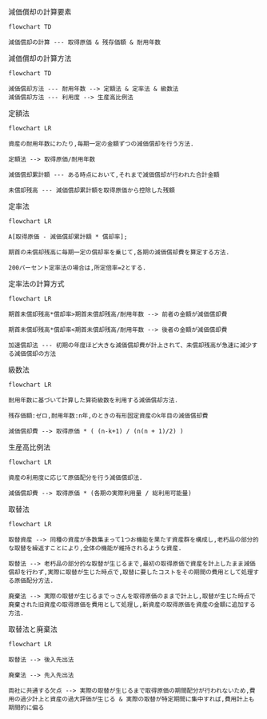 減価償却の計算要素
```mermaid
flowchart TD

減価償却の計算 --- 取得原価 & 残存価額 & 耐用年数

```

減価償却の計算方法
```mermaid
flowchart TD

減価償却方法 --- 耐用年数 --> 定額法 & 定率法 & 級数法
減価償却方法 --- 利用度 --> 生産高比例法

```



定額法
```mermaid
flowchart LR

資産の耐用年数にわたり,毎期一定の金額ずつの減価償却を行う方法.

定額法 --> 取得原価/耐用年数

減価償却累計額 --- ある時点において,それまで減価償却が行われた合計金額

未償却残高 --- 減価償却累計額を取得原価から控除した残額

```

定率法
```mermaid
flowchart LR

A[取得原価 - 減価償却累計額 * 償却率];

期首の未償却残高に毎期一定の償却率を乗じて,各期の減価償却費を算定する方法.

200パーセント定率法の場合は,所定倍率=2とする.

```
定率法の計算方式
```mermaid
flowchart LR

期首未償却残高*償却率>期首未償却残高/耐用年数 --> 前者の金額が減価償却費

期首未償却残高*償却率<期首未償却残高/耐用年数 --> 後者の金額が減価償却費

加速償却法 --- 初期の年度ほど大きな減価償却費が計上されて、未償却残高が急速に減少する減価償却の方法

```

級数法
```mermaid
flowchart LR

耐用年数に基づいて計算した算術級数を利用する減価償却方法.

残存価額:ゼロ,耐用年数:n年,のときの有形固定資産のk年目の減価償却費

減価償却費 --> 取得原価 * ( (n-k+1) / (n(n + 1)/2) )

```

生産高比例法
```mermaid
flowchart LR

資産の利用度に応じて原価配分を行う減価償却法.

減価償却費 --> 取得原価 * (各期の実際利用量 / 総利用可能量)

```

取替法
```mermaid
flowchart LR

取替資産 --> 同種の資産が多数集まって1つお機能を果たす資産群を構成し,老朽品の部分的な取替を繰返すことにより,全体の機能が維持されるような資産.

取替法 --> 老朽品の部分的な取替が生じるまで,最初の取得原価で資産を計上したまま減価償却を行わず,実際に取替が生じた時点で,取替に要したコストをその期間の費用として処理する原価配分方法.

廃棄法 --> 実際の取替が生じるまでっさんを取得原価のままで計上し,取替が生じた時点で廃棄された旧資産の取得原価を費用として処理し,新資産の取得原価を資産の金額に追加する方法.

```

取替法と廃棄法
```mermaid
flowchart LR

取替法 --> 後入先出法

廃棄法 --> 先入先出法

両社に共通する欠点 --> 実際の取替が生じるまで取得原価の期間配分が行われないため,費用の過少計上と資産の過大評価が生じる & 実際の取替が特定期間に集中すれば,費用計上も期間的に偏る

```